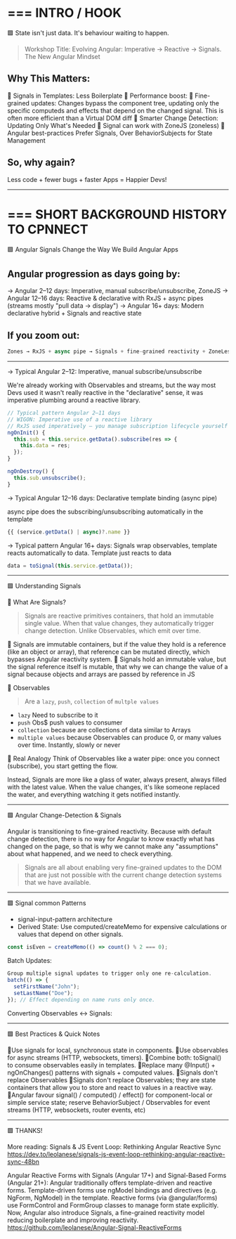===
INTRO / HOOK
===

🟩 State isn't just data. It's behaviour waiting to happen.

> Workshop Title: Evolving Angular: Imperative → Reactive → Signals. The New Angular Mindset

## Why This Matters: 
🔸 Signals in Templates: Less Boilerplate
🔸 Performance boost: 
🔸 Fine-grained updates: Changes bypass the component tree, updating only the specific computeds and effects that depend on the changed signal. This is often more efficient than a Virtual DOM diff
🔸 Smarter Change Detection: Updating Only What's Needed
🔸 Signal can work with ZoneJS (zoneless)
🔸 Angular best-practices Prefer Signals, Over BehaviorSubjects for State Management

## So, why again?
Less code + fewer bugs + faster Apps = Happier Devs!

--------------------------------------------------------------------------------------------------------------------

===
SHORT BACKGROUND HISTORY TO CPNNECT
===

🟩 Angular Signals Change the Way We Build Angular Apps

## Angular progression as days going by:
→ Angular 2–12 days: Imperative, manual subscribe/unsubscribe, ZoneJS 
→ Angular 12–16 days: Reactive & declarative with RxJS + async pipes (streams mostly "pull data -> display") 
→ Angular 16+ days: Modern declarative hybrid + Signals and reactive state 

## If you zoom out:
```js
Zones → RxJS + async pipe → Signals + fine-grained reactivity + ZoneLess
```

--------------------------------------------------------------------------------------------------------------------

→ Typical Angular 2–12: Imperative, manual subscribe/unsubscribe 

We're already working with Observables and streams, but the way most Devs used it wasn't really reactive in the "declarative" sense,
it was imperative plumbing around a reactive library.
```js
// Typical pattern Angular 2–11 days
// WIGON: Imperative use of a reactive library
// RxJS used imperatively — you manage subscription lifecycle yourself
ngOnInit() {
  this.sub = this.service.getData().subscribe(res => {
    this.data = res;
  });
}

ngOnDestroy() {
  this.sub.unsubscribe();
}
```


→ Typical Angular 12–16 days: Declarative template binding (async pipe) 

async pipe does the subscribing/unsubscribing automatically in the template

```js
{{ (service.getData() | async)?.name }}
```


→ Typical pattern Angular 16+ days: Signals wrap observables, template reacts automatically to data. Template just reacts to data

```js
data = toSignal(this.service.getData());
```

--------------------------------------------------------------------------------------------------------------------

🟩 Understanding Signals

🤔 What Are Signals?
> Signals are reactive primitives containers, that hold an immutable single value. When that value changes, they automatically trigger change detection. Unlike Observables, which emit over time.

🚨 Signals are immutable containers, but if the value they hold is a reference (like an object or array), that reference can be mutated directly, which bypasses Angular reactivity system.
🚨 Signals hold an immutable value, but the signal reference itself is mutable, that why we can change the value of a signal because objects and arrays are passed by reference in JS

🤔 Observables
> Are a `lazy`, `push`, `collection` of `multple values`

- `lazy` Need to subscribe to it
- `push` Obs$ push values to consumer
- `collection` because are collections of data similar to Arrays
- `multiple values` because Observables can produce 0, or many values over time. Instantly, slowly or never


🤔 Real Analogy
Think of Observables like a water pipe: once you connect (subscribe), you start getting the flow. 

Instead, Signals are more like a glass of water, always present, always filled with the latest value. When the value changes, it's like someone replaced the water, and everything watching it gets notified instantly.

--------------------------------------------------------------------------------------------------------------------

🟩 Angular Change-Detection & Signals

Angular is transitioning to fine-grained reactivity. Because with default change detection, there is no way for Angular to know exactly what has changed on the page, so that is why we cannot make any "assumptions" about what happened, and we need to check everything.

> Signals are all about enabling very fine-grained updates to the DOM that are just not possible with the current change detection systems that we have available.





--------------------------------------------------------------------------------------------------------------------

🟩 Signal common Patterns

- signal-input-pattern architecture
- Derived State: 
Use computed/createMemo for expensive calculations or values that depend on other signals.

```js
const isEven = createMemo(() => count() % 2 === 0);
```

Batch Updates: 
```js
Group multiple signal updates to trigger only one re-calculation.
batch(() => {
  setFirstName("John");
  setLastName("Doe");
}); // Effect depending on name runs only once.
```

Converting Observables <-> Signals:



--------------------------------------------------------------------------------------------------------------------

🟩 Best Practices & Quick Notes

🔸Use signals for local, synchronous state in components.
🔸Use observables for async streams (HTTP, websockets, timers).
🔸Combine both: toSignal() to consume observables easily in templates.
🔸Replace many @Input() + ngOnChanges() patterns with signals + computed values.
🔸Signals don't replace Observables
🔸Signals don't replace Observables; they are state containers that allow you to store and react to values in a reactive way.
🔸Angular favour signal() / computed() / effect() for component-local or simple service state; reserve BehaviorSubject / Observables for event streams (HTTP, websockets, router events, etc)


--------------------------------------------------------------------------------------------------------------------

🟩 THANKS!

More reading:
Signals & JS Event Loop: Rethinking Angular Reactive Sync
https://dev.to/leolanese/signals-js-event-loop-rethinking-angular-reactive-sync-48bn

Angular Reactive Forms with Signals (Angular 17+) and Signal-Based Forms (Angular 21+):
Angular traditionally offers template-driven and reactive forms. Template-driven forms use ngModel bindings and directives (e.g. NgForm, NgModel) in the template. Reactive forms (via @angular/forms) use FormControl and FormGroup classes to manage form state explicitly. Now, Angular also introduce Signals, a fine-grained reactivity model reducing boilerplate and improving reactivity.
https://github.com/leolanese/Angular-Signal-ReactiveForms



